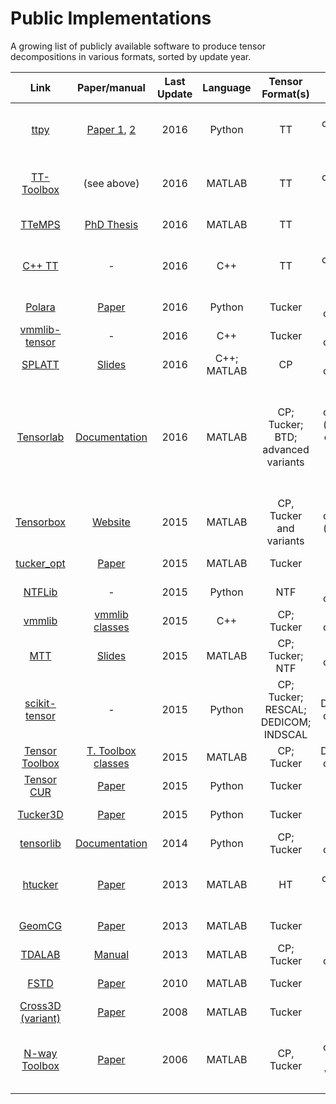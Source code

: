 # Public Implementations

A growing list of publicly available software to produce tensor decompositions in various formats, sorted by update year.

| Link |  Paper/manual | Last Update | Language | Tensor Format(s) | Type
|:--:|:--:|:--:|:--:|:--:|:--:|
| [ttpy](https://github.com/oseledets/ttpy) | [Paper 1](http://spring.inm.ras.ru/osel/wp-content/plugins/wp-publications-archive/openfile.php?action=open&file=28), [2](http://www.mat.uniroma2.it/~tvmsscho/papers/Tyrtyshnikov5.pdf) | 2016 | Python | TT | Dense compression; adaptive sampling
| [TT-Toolbox](https://github.com/oseledets/TT-Toolbox) | (see above) | 2016 | MATLAB | TT | Dense compression; adaptive sampling
| [TTeMPS](http://anchp.epfl.ch/TTeMPS) | [PhD Thesis](https://infoscience.epfl.ch/record/217938) | 2016 | MATLAB | TT | Tensor completion
| [C++ TT](https://bitbucket.org/dzheltkov/c-tt-library) | - | 2016 | C++ | TT | Dense compression; adaptive sampling
| [Polara](https://github.com/Evfro/polara) | [Paper](https://arxiv.org/abs/1607.04228) | 2016 | Python | Tucker | Sparse compression
| [vmmlib-tensor](https://github.com/rballester/vmmlib-tensor) | - | 2016 | C++ | Tucker | Dense compression
| [SPLATT](http://shaden.io/splatt.html) | [Slides](http://www.shaden.io/pdf/2015-Smith-SPLATT-slides.pdf) | 2016 | C++; MATLAB | CP | Sparse compression
| [Tensorlab](http://www.tensorlab.net/) | [Documentation](http://www.tensorlab.net/doc/) | 2016 | MATLAB | CP; Tucker; BTD; advanced variants | Dense and sparse compression (with various constraints); tensor completion; adaptive sampling
| [Tensorbox](http://www.bsp.brain.riken.jp/~phan/index.html#tensorbox) | [Website](http://www.bsp.brain.riken.jp/~phan/) | 2015 | MATLAB | CP, Tucker and variants | Dense compression (with various constraints)
| [tucker_opt](http://www.lair.irb.hr/ikopriva/Data/PhD_Students/mfilipovic/tucker_low_rank_completion_codes.zip) | [Paper](http://www.lair.irb.hr/ikopriva/Data/PhD_Students/mfilipovic/tc_paper.pdf) | 2015 | MATLAB | Tucker | Tensor completion
| [NTFLib](https://github.com/stitchfix/NTFLib) | - | 2015 | Python | NTF | Sparse compression
| [vmmlib](https://github.com/VMML/vmmlib) | [vmmlib classes](https://files.ifi.uzh.ch/vmml/ta_tutorial/vmmlib_ta_classes.pdf) | 2015 | C++ | CP; Tucker | Dense compression
| [MTT](https://github.com/andrewssobral/mtt) | [Slides](http://www.slideshare.net/andrewssobral/matrix-and-tensor-tools-for-computer-vision) | 2015 | MATLAB | CP; Tucker; NTF | Dense compression
| [scikit-tensor](https://github.com/mnick/scikit-tensor) | - | 2015 | Python | CP; Tucker; RESCAL; DEDICOM; INDSCAL | Dense/sparse compression
| [Tensor Toolbox](http://www.sandia.gov/~tgkolda/TensorToolbox/index-2.6.html) | [T. Toolbox classes](http://dl.acm.org/citation.cfm?doid=1186785.1186794) | 2015 | MATLAB | CP; Tucker | Dense/sparse compression
| [Tensor CUR](https://github.com/arvindks/tensorcur) | [Paper](http://arxiv.org/pdf/1511.05208v3) | 2015 | Python | Tucker | Adaptive sampling
| [Tucker3D](https://github.com/rakhuba/tucker3d) | [Paper](http://arxiv.org/pdf/1402.5649.pdf) | 2015 | Python | Tucker | Adaptive sampling
| [tensorlib](https://github.com/tensorlib/tensorlib) | [Documentation](http://tensorlib.github.io/) | 2014 | Python | CP; Tucker | Dense compression
| [htucker](http://anchp.epfl.ch/htucker) | [Paper](http://sma.epfl.ch/~anchpcommon/publications/htucker.pdf) | 2013 | MATLAB | HT | Dense compression; adaptive samping
| [GeomCG](http://anchp.epfl.ch/geomCG) | [Paper](http://sma.epfl.ch/~anchpcommon/publications/tensorcompletion.pdf) | 2013 | MATLAB | Tucker | Tensor completion
| [TDALAB](http://bsp.brain.riken.jp/TDALAB/) | [Manual](http://bsp.brain.riken.jp/~zhougx/tdalab/tdalab_guide.pdf) | 2013 | MATLAB | CP; Tucker | Dense compression
| [FSTD](web.fi.uba.ar/~ccaiafa/Code/FSTD1_package.rar) | [Paper](http://ac.els-cdn.com/S0024379510001394/1-s2.0-S0024379510001394-main.pdf?_tid=2b4511cc-51c3-11e6-8551-00000aab0f01&acdnat=1469381116_ac0c8c104651f51a54c0664b7b9466cf) | 2010 | MATLAB | Tucker | Adaptive sampling
| [Cross3D (variant)](http://spring.inm.ras.ru/osel/download/3d.tgz) | [Paper](http://spring.inm.ras.ru/osel/wp-content/plugins/wp-publications-archive/openfile.php?action=open&file=5) | 2008 | MATLAB | Tucker | Adaptive sampling
| [N-way Toolbox](http://www.models.life.ku.dk/nwaytoolbox) | [Paper](http://www.models.life.ku.dk/sites/default/files/TheNwayToolboxforMATLAB.pdf) | 2006 | MATLAB | CP, Tucker | Dense compression (optionally with missing values)
